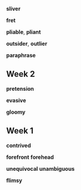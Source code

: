 
**sliver**

**fret**

**pliable**, **pliant**

**outsider**, **outlier**

**paraphrase**

## Week 2 

**pretension** 

**evasive**

**gloomy**

## Week 1 

**contrived**

**forefront**
**forehead**

**unequivocal**
**unambiguous**

**flimsy**

